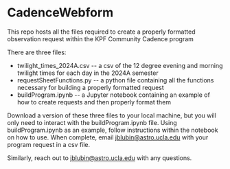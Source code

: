 # CadenceWebform
This repo hosts all the files required to create a properly formatted observation request within the KPF Community Cadence program

There are three files:
- twilight_times_2024A.csv -- a csv of the 12 degree evening and morning twilight times for each day in the 2024A semester
- requestSheetFunctions.py -- a python file containing all the functions necessary for building a properly formatted request
- buildProgram.ipynb -- a Jupyter notebook containing an example of how to create requests and then properly format them

Download a version of these three files to your local machine, but you will only need to interact with the buildProgram.ipynb file. Using buildProgram.ipynb as an example, follow instructions within the notebook on how to use. When complete, email jblubin@astro.ucla.edu with your program request in a csv file. 

Similarly, reach out to jblubin@astro.ucla.edu with any questions.
